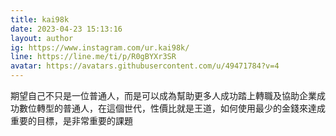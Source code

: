 ```yaml
---
title: kai98k
date: 2023-04-23 15:13:16
layout: author
ig: https://www.instagram.com/ur.kai98k/
line: https://line.me/ti/p/R0gBYXr3SR
avatar: https://avatars.githubusercontent.com/u/49471784?v=4
---
```

期望自己不只是一位普通人，而是可以成為幫助更多人成功踏上轉職及協助企業成功數位轉型的普通人，在這個世代，性價比就是王道，如何使用最少的金錢來達成重要的目標，是非常重要的課題 